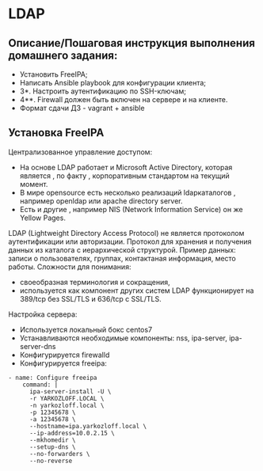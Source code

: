 # LDAP
## Описание/Пошаговая инструкция выполнения домашнего задания:
- Установить FreeIPA;
- Написать Ansible playbook для конфигурации клиента;
- 3*. Настроить аутентификацию по SSH-ключам;
- 4**. Firewall должен быть включен на сервере и на клиенте.
- Формат сдачи ДЗ - vagrant + ansible

## Установка FreeIPA
Централизованное управление доступом:
- На основе LDAP работает и Microsoft Active Directory, которая является , по факту , корпоративным стандартом на текущий момент.
- В мире opensource есть несколько реализаций ldapкаталогов , например openldap или apache directory server.
- Есть и другие , например NIS (Network Information Service) он же Yellow Pages.

LDAP (Lightweight Directory Access Protocol) не является протоколом аутентификации или авторизации. Протокол для хранения и получения данных из каталога с иерархической структурой. Пример данных: записи о пользователях, группах, контактаная информация, место работы. Сложности для понимания:
- своеобразная терминология и сокращения,
- используется как компонент других систем 
LDAP функционирует на 389/tcp без SSL/TLS и 636/tcp с SSL/TLS.

Настройка сервера:
- Используется локальный бокс centos7
- Устанавливаются необходимые компоненты: nss, ipa-server, ipa-server-dns
- Конфигурируется firewalld
- Конфигурируется freeipa:
```
- name: Configure freeipa
    command: |
      ipa-server-install -U \
      -r YARKOZLOFF.LOCAL \
      -n yarkozloff.local \
      -p 12345678 \
      -a 12345678 \
      --hostname=ipa.yarkozloff.local \
      --ip-address=10.0.2.15 \
      --mkhomedir \
      --setup-dns \
      --no-forwarders \
      --no-reverse
```

